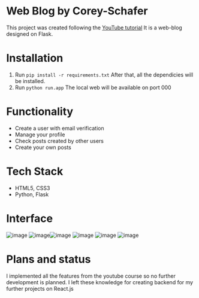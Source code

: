 # Web Blog by Corey-Schafer
This project was created following the [YouTube tutorial](https://www.youtube.com/playlist?list=PL-osiE80TeTs4UjLw5MM6OjgkjFeUxCYH)
It is a web-blog designed on Flask. 

# Installation
1. Run `pip install -r requirements.txt`
After that, all the dependicies will be installed.
2. Run `python run.app`
The local web will be available on port 000

# Functionality
* Create a user with email verification
* Manage your profile
* Check posts created by other users
* Create your own posts

# Tech Stack
* HTML5, CSS3
* Python, Flask

# Interface
![image](https://user-images.githubusercontent.com/72499342/122996275-5db9da80-d3b3-11eb-940b-6f853541aada.png) ![image](https://user-images.githubusercontent.com/72499342/122996339-70341400-d3b3-11eb-9960-0d92e04c0eb0.png)![image](https://user-images.githubusercontent.com/72499342/122996385-7b873f80-d3b3-11eb-8843-9aaf1d66d833.png)
![image](https://user-images.githubusercontent.com/72499342/122996440-8b9f1f00-d3b3-11eb-920c-475f50b4b24a.png)
![image](https://user-images.githubusercontent.com/72499342/123174587-07b76680-d489-11eb-8e29-d4f3283c498e.png)
![image](https://user-images.githubusercontent.com/72499342/123174633-1736af80-d489-11eb-9f77-367b75689e69.png)

# Plans and status
I implemented all the features from the youtube course so no further development is planned.
I left these knowledge for creating backend for my further projects on React.js
